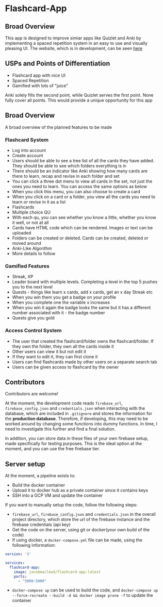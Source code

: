 # Flashcard-App
## Broad Overview
This app is designed to improve simiar apps like Quizlet and Anki by implementing a spaced repetition system in an easy to use and visually pleasing UI. The website, which is in development, can be seen [here](http://dolphinflashcards.com)

## USPs and Points of Differentiation
* Flashcard app with nice UI
* Spaced Repetition
* Gamified with lots of "juice"

Anki solely fills the second point, while Quizlet serves the first point. None fully cover all points. This would provide a unique opportunity for this app 

## Broad Overview
A broad overview of the planned features to be made
### Flashcard System
* Log into account
* Create account
* Users should be able to see a tree list of all the cards they have added. They should be able to see which folders everything is in
* There should be an indicator like Anki showing how many cards are there to learn, recap and revise in each folder and set
* You can click a three dot menu to view all cards in the set, not just the ones you need to learn. You can access the same options as below
* When you click this menu, you can also choose to create a card
* When you click on a card or a folder, you view all the cards you need to learn or revise in it as a list
* Flashcards
* Multiple choice QU
* With each qu, you can see whether you know a little, whether you know it well, or not at all
* Cards have HTML code which can be rendered. Images or text can be uploaded
* Folders can be created or deleted. Cards can be created, deleted or moved around
* Anki-Like Algorithm
* More details to follow

### Gamified Features
* Streak, XP
* Leader board with multiple levels. Completing a level in the top 5 pushes you to the next level
* Quests - things like learn x cards, add x cards, get an x day Streak etc
* When you win them you get a badge on your profile
* When you complete one the variable x increases 
* When you win it again the badge looks the same but it has a different number associated with it - the badge number
* Quests give you gold

### Access Control System
* The user that created the flashcard/folder owns the flashcard/folder. If they own the folder, they own all the cards inside it
* Other users can view it but not edit it
* If they want to edit it, they can first clone it
* Users can find flashcards made by other users on a separate search tab
* Users can be given access to flashcard by the owner

## Contributors
Contributors are welcome!

At the moment, the development code reads `firebase_url`, `firebase_config.json` and `credentials.json` when interacting with the database, which are included in `.gitignore` and stores the information for the **production database**. Therefore, if developing, this may need to be worked around by changing some functions into dummy functions. In time, I need to investigate this further and find a final solution.

In addition, you can store data in these files of your own firebase setup, made specifically for testing purposes. This is the ideal option at the moment, and you can use the free firebase tier.

## Server setup

At the moment, a pipeline exists to:
- Build the docker container
- Upload it to docker hub as a private container since it contains keys
- SSH into a GCP VM and update the container

If you want to manually setup the code, follow the following steps:
- `firebase_url`, `firebase_config.json` and `credentials.json` in the overall project directory, which store the url of the firebase instance and the firebase credentials (api key)
- Get the code on the server, using git or docker(your own build of the code)
- If using docker, a `docker-compose.yml` file can be made, using the following information:

```yaml
version: '3'

services:
  flashcard-app:
    image: jacobmacleod/flashcard-app:latest
    ports:
      - "5000:5000" 
```
- `docker-compose up` can be used to build the code, and `docker-compose up --force-recreate --build -d && docker image prune -f` to update the container


